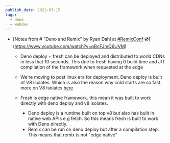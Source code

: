 ```yaml
---
publish_date: 2022-07-15
tags:
  - deno
  - webdev
---
```

- [Notes from # "Deno and Remix" by Ryan Dahl at [#RemixConf](https://www.youtube.com/hashtag/remixconf) 💿](https://www.youtube.com/watch?v=pBcFJmQ6UVM)
	- Deno deploy + fresh can be deployed and distributed to world CDNs in less that 10 seconds. This due to fresh having 0 build time and JIT compilation of the framework when requested at the edge
	- We're moving to post linux era for deployment. Deno deploy is built of V8 isolates. Which is also the reason why cold starts are so fast. more on V8 isolates [here](https://www.youtube.com/watch?v=CQxx8Zz5FeE)

	-  Fresh is edge native framework. this mean it was built to work directly with deno deploy and v8 isolates.
		- Deno deploy is a runtime built on top v8 but also has built in native web APIs e.g fetch. So this means fresh is built to work with Deno  directly.
		- Remix can be run on deno deploy but after a compilation step. This means that remix is not "edge native"
